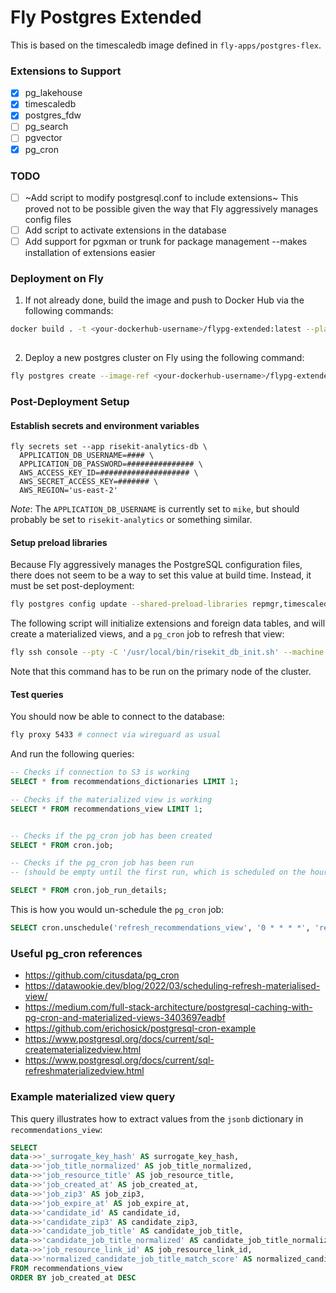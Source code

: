 # Fly Postgres Extended

This is based on the timescaledb image defined in `fly-apps/postgres-flex`.

### Extensions to Support

- [x] pg_lakehouse
- [x] timescaledb
- [x] postgres_fdw
- [ ] pg_search
- [ ] pgvector
- [x] pg_cron

### TODO

- [ ] ~Add script to modify postgresql.conf to include extensions~ This proved not to be possible given the way that Fly aggressively manages config files
- [ ] Add script to activate extensions in the database
- [ ] Add support for pgxman or trunk for package management --makes installation of extensions easier

### Deployment on Fly

1. If not already done, build the image and push to Docker Hub via the following commands:

```bash
docker build . -t <your-dockerhub-username>/flypg-extended:latest --platform "linux/amd64" -f extended.Dockerfile
 
```

2. Deploy a new postgres cluster on Fly using the following command:

```bash
fly postgres create --image-ref <your-dockerhub-username>/flypg-extended:latest
```

### Post-Deployment Setup

#### Establish secrets and environment variables

```
fly secrets set --app risekit-analytics-db \
  APPLICATION_DB_USERNAME=#### \
  APPLICATION_DB_PASSWORD=############### \
  AWS_ACCESS_KEY_ID=#################### \
  AWS_SECRET_ACCESS_KEY=####### \
  AWS_REGION='us-east-2'
```

_Note_: The `APPLICATION_DB_USERNAME` is currently set to `mike`, but should probably be set to `risekit-analytics` or something similar.

#### Setup preload libraries

Because Fly aggressively manages the PostgreSQL configuration files, there does not seem to be a way to set this value at build time. Instead, it must be set post-deployment:

```bash
fly postgres config update --shared-preload-libraries repmgr,timescaledb,pg_lakehouse,pg_cron
```

The following script will initialize extensions and foreign data tables, and will create a materialized views, and a `pg_cron` job to refresh that view:

```bash
fly ssh console --pty -C '/usr/local/bin/risekit_db_init.sh' --machine ##############
```

Note that this command has to be run on the primary node of the cluster.

#### Test queries

You should now be able to connect to the database:

```bash
fly proxy 5433 # connect via wireguard as usual
```

And run the following queries:

```sql
-- Checks if connection to S3 is working
SELECT * from recommendations_dictionaries LIMIT 1;

-- Checks if the materialized view is working
SELECT * FROM recommendations_view LIMIT 1;


-- Checks if the pg_cron job has been created
SELECT * FROM cron.job;

-- Checks if the pg_cron job has been run
-- (should be empty until the first run, which is scheduled on the hour)

SELECT * FROM cron.job_run_details;
```

This is how you would un-schedule the `pg_cron` job:

```sql
SELECT cron.unschedule('refresh_recommendations_view', '0 * * * *', 'refresh materialized view recommendations_view');
```

### Useful pg_cron references

* https://github.com/citusdata/pg_cron
* https://datawookie.dev/blog/2022/03/scheduling-refresh-materialised-view/
* https://medium.com/full-stack-architecture/postgresql-caching-with-pg-cron-and-materialized-views-3403697eadbf
* https://github.com/erichosick/postgresql-cron-example
* https://www.postgresql.org/docs/current/sql-creatematerializedview.html
* https://www.postgresql.org/docs/current/sql-refreshmaterializedview.html

### Example materialized view query

This query illustrates how to extract values from the `jsonb` dictionary in `recommendations_view`:

```sql
SELECT
data->>'_surrogate_key_hash' AS surrogate_key_hash,
data->>'job_title_normalized' AS job_title_normalized,
data->>'job_resource_title' AS job_resource_title,
data->>'job_created_at' AS job_created_at,
data->>'job_zip3' AS job_zip3,
data->>'job_expire_at' AS job_expire_at,
data->>'candidate_id' AS candidate_id,
data->>'candidate_zip3' AS candidate_zip3,
data->>'candidate_job_title' AS candidate_job_title,
data->>'candidate_job_title_normalized' AS candidate_job_title_normalized,
data->>'job_resource_link_id' AS job_resource_link_id,
data->>'normalized_candidate_job_title_match_score' AS normalized_candidate_job_title_match_score
FROM recommendations_view
ORDER BY job_created_at DESC
```